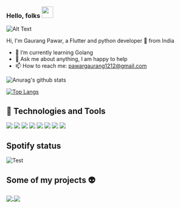 ### Hello, folks <img src="https://raw.githubusercontent.com/MartinHeinz/MartinHeinz/master/wave.gif" width="30px">
![Alt Text](https://media.giphy.com/media/9HBduC3ZIgrG8/giphy.gif)



Hi, I'm Gaurang Pawar, a Flutter and python developer 🚀 from India



- 🌱 I’m currently learning Golang
- 💬 Ask me about anything, I am happy to help
- 📫 How to reach me: pawargaurang1212@gmail.com 



![Anurag's github stats](https://github-readme-stats.vercel.app/api?username=gaurang98671&show_icons=true&theme=radical)

[![Top Langs](https://github-readme-stats.vercel.app/api/top-langs/?username=gaurang98671)](https://github.com/anuraghazra/github-readme-stats)

## :wrench: Technologies and Tools
![](https://img.shields.io/badge/Editor-IntelliJ_IDEA-informational?style=flat&logo=<>&logoColor=white&color=2bbc8a)
![](https://img.shields.io/badge/Tools-SQL-informational?style=flat&logo=<>&logoColor=white&color=2bbc8a)
![](https://img.shields.io/badge/Tools-Firebase-informational?style=flat&logo=<>&logoColor=white&color=2bbc8a)
![](https://img.shields.io/badge/Code-Python-informational?style=flat&logo=<>&logoColor=white&color=2bbc8a)
![](https://img.shields.io/badge/Code-Dart-informational?style=flat&logo=<>&logoColor=white&color=2bbc8a)
![](https://img.shields.io/badge/Framework-Flutter-informational?style=flat&logo=<>&logoColor=white&color=2bbc8a)
![](https://img.shields.io/badge/Framework-Flask-informational?style=flat&logo=<>&logoColor=white&color=2bbc8a)
![](https://img.shields.io/badge/OS-Windows-informational?style=flat&logo=<>&logoColor=white&color=2bbc8a)

## Spotify status
![Test](https://zlnhbt4ogh.execute-api.us-east-1.amazonaws.com/test_html2?sanitize=True)
## Some of my projects :alien:

<a href="https://github.com/anuraghazra/github-readme-stats">
  <img align="center" src="https://github-readme-stats.vercel.app/api/pin/?username=gaurang98671&repo=Whatsapp-Chatbot" />
</a>

<a href="https://github.com/anuraghazra/github-readme-stats">
  <img align="center" src="https://github-readme-stats.vercel.app/api/pin/?username=gaurang98671&repo=parking_app" />
</a>



